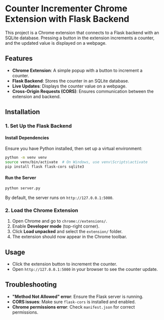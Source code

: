 # Counter Incrementer Chrome Extension with Flask Backend  

This project is a Chrome extension that connects to a Flask backend with an SQLite database. Pressing a button in the extension increments a counter, and the updated value is displayed on a webpage.

## Features  

- **Chrome Extension**: A simple popup with a button to increment a counter.  
- **Flask Backend**: Stores the counter in an SQLite database.  
- **Live Updates**: Displays the counter value on a webpage.  
- **Cross-Origin Requests (CORS)**: Ensures communication between the extension and backend.  

## Installation  

### 1. Set Up the Flask Backend  

#### Install Dependencies  

Ensure you have Python installed, then set up a virtual environment:  

```sh  
python -m venv venv  
source venv/bin/activate  # On Windows, use venv\Scripts\activate  
pip install flask flask-cors sqlite3  
```  

#### Run the Server  

```sh  
python server.py  
```  

By default, the server runs on `http://127.0.0.1:5000`.  

### 2. Load the Chrome Extension  

1. Open Chrome and go to `chrome://extensions/`.  
2. Enable **Developer mode** (top-right corner).  
3. Click **Load unpacked** and select the `extension/` folder.  
4. The extension should now appear in the Chrome toolbar.  

## Usage  

- Click the extension button to increment the counter.  
- Open `http://127.0.0.1:5000` in your browser to see the counter update.  

## Troubleshooting  

- **"Method Not Allowed" error**: Ensure the Flask server is running.  
- **CORS issues**: Make sure `flask-cors` is installed and enabled.  
- **Chrome permissions error**: Check `manifest.json` for correct permissions.  

